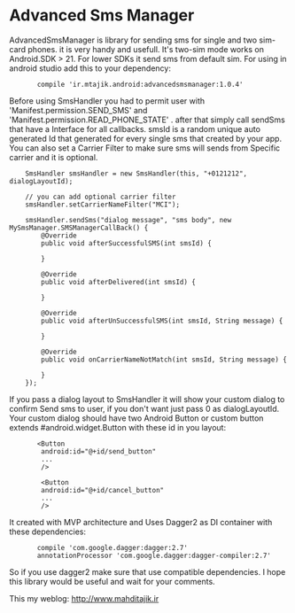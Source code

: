 # Advanced Sms Manager
AdvancedSmsManager is library for sending sms for single and two sim-card phones. it is very handy and usefull. It's two-sim mode works on Android.SDK > 21. For lower SDKs it send sms from default sim.
For using in android studio add this to your dependency:

           compile 'ir.mtajik.android:advancedsmsmanager:1.0.4'                    

    
Before using SmsHandler you had to permit user with 'Manifest.permission.SEND_SMS' and 'Manifest.permission.READ_PHONE_STATE' . 
after that simply call sendSms that have a Interface for all callbacks. smsId is a random unique auto generated Id that generated for every single sms that created by your app.
You can also set a Carrier Filter to make sure sms will sends from Specific carrier and it is optional.         

        SmsHandler smsHandler = new SmsHandler(this, "+0121212", dialogLayoutId);
        
        // you can add optional carrier filter
        smsHandler.setCarrierNameFilter("MCI");
        
        smsHandler.sendSms("dialog message", "sms body", new MySmsManager.SMSManagerCallBack() {
            @Override
            public void afterSuccessfulSMS(int smsId) {
                
            }

            @Override
            public void afterDelivered(int smsId) {

            }

            @Override
            public void afterUnSuccessfulSMS(int smsId, String message) {

            }

            @Override
            public void onCarrierNameNotMatch(int smsId, String message) {

            }
        });

If you pass a dialog layout to SmsHandler it will show your custom dialog to confirm Send sms to user, if you don't want just pass 0 as dialogLayoutId. Your custom dialog should have two Android Button or custom button extends #android.widget.Button with these id in you layout:

    
           <Button
            android:id="@+id/send_button"
            ...
            />        
            
            <Button
            android:id="@+id/cancel_button"
            ...
            />        
           
It created with MVP architecture and Uses Dagger2 as DI container with these dependencies:

           compile 'com.google.dagger:dagger:2.7'
           annotationProcessor 'com.google.dagger:dagger-compiler:2.7'
           
So if you use dagger2 make sure that use compatible dependencies. I hope this library would be useful and wait for your comments.

This my weblog: http://www.mahditajik.ir
